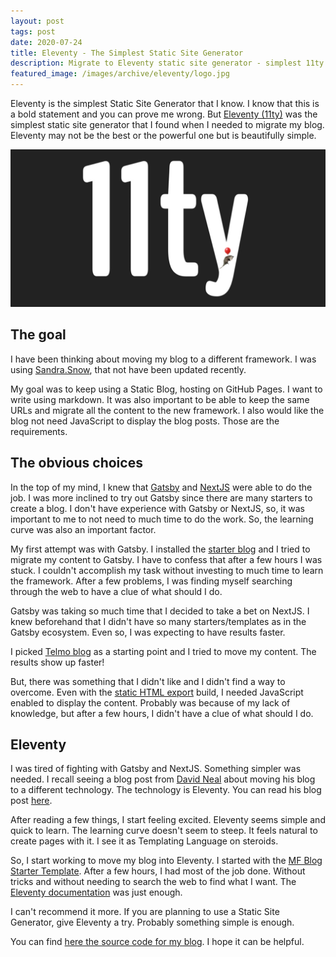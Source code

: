 ```yaml
---
layout: post
tags: post
date: 2020-07-24
title: Eleventy - The Simplest Static Site Generator
description: Migrate to Eleventy static site generator - simplest 11ty setup, GitHub Pages hosting, markdown support, and Gatsby comparison.
featured_image: /images/archive/eleventy/logo.jpg
---
```


Eleventy is the simplest Static Site Generator that I know. I know that this is a bold statement and you can prove me wrong. But [Eleventy (11ty)](https://www.11ty.dev/) was the simplest static site generator that I found when I needed to migrate my blog. Eleventy may not be the best or the powerful one but is beautifully simple.

![Eleventy](/images/archive/eleventy/logo.jpg)

## The goal

I have been thinking about moving my blog to a different framework. I was using [Sandra.Snow](https://guiferreira.me/archive/2014/05/reasons-to-blogging-with-github-pages-and-sandra-snow/), that not have been updated recently.

My goal was to keep using a Static Blog, hosting on GitHub Pages. I want to write using markdown. It was also important to be able to keep the same URLs and migrate all the content to the new framework. I also would like the blog not need JavaScript to display the blog posts. Those are the requirements.

## The obvious choices

In the top of my mind, I knew that [Gatsby](https://www.gatsbyjs.org/) and [NextJS](https://nextjs.org/) were able to do the job. I was more inclined to try out Gatsby since there are many starters to create a blog. I don't have experience with Gatsby or NextJS, so, it was important to me to not need to much time to do the work. So, the learning curve was also an important factor.

My first attempt was with Gatsby. I installed the [starter blog](https://www.gatsbyjs.org/starters/gatsbyjs/gatsby-starter-blog/) and I tried to migrate my content to Gatsby. I have to confess that after a few hours I was stuck. I couldn't accomplish my task without investing to much time to learn the framework. After a few problems, I was finding myself searching through the web to have a clue of what should I do.

Gatsby was taking so much time that I decided to take a bet on NextJS. I knew beforehand that I didn't have so many starters/templates as in the Gatsby ecosystem. Even so, I was expecting to have results faster.

I picked [Telmo blog](https://telmo.im/writings/open-sourcing-blog) as a starting point and I tried to move my content. The results show up faster!

But, there was something that I didn't like and I didn't find a way to overcome. Even with the [static HTML export](https://nextjs.org/docs/advanced-features/static-html-export) build, I needed JavaScript enabled to display the content. Probably was because of my lack of knowledge, but after a few hours, I didn't have a clue of what should I do.

## Eleventy

I was tired of fighting with Gatsby and NextJS. Something simpler was needed. I recall seeing a blog post from [David Neal](https://reverentgeek.com/) about moving his blog to a different technology. The technology is Eleventy. You can read his blog post [here](https://reverentgeek.com/moving-from-ghost-to-eleventy/).

After reading a few things, I start feeling excited. Eleventy seems simple and quick to learn. The learning curve doesn't seem to steep. It feels natural to create pages with it. I see it as Templating Language on steroids.

So, I start working to move my blog into Eleventy. I started with the [MF Blog Starter Template](https://github.com/marcfilleul/mf-blogstarter). After a few hours, I had most of the job done. Without tricks and without needing to search the web to find what I want. The [Eleventy documentation](https://www.11ty.dev/docs/) was just enough.

I can't recommend it more. If you are planning to use a Static Site Generator, give Eleventy a try. Probably something simple is enough.

You can find [here the source code for my blog](https://github.com/gsferreira/gsferreira.github.com). I hope it can be helpful.
